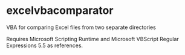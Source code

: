 # excelvbacomparator
VBA for comparing Excel files from two separate directories

Requires Microsoft Scripting Runtime and Microsoft VBScript Regular Expressions 5.5 as references.

